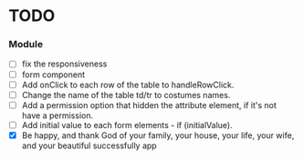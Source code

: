 # TODO

### Module
- [ ] fix the responsiveness
- [ ] form component
- [ ] Add onClick to each row of the table to handleRowClick.
- [ ] Change the name of the table td/tr to costumes names.
- [ ] Add a permission option that hidden the attribute element, if it's not have a permission.
- [ ] Add initial value to each form elements - if (initialValue).
- [x] Be happy, and thank God of your family, your house, your life, your wife, and your beautiful successfully app
